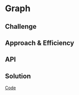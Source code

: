 # Graph 


## Challenge


## Approach & Efficiency


## API 

## Solution
[Code](../src/main/java/code/challenges/LeftJoin/LeftJoin.java)  
<!--![Whiteboard](../assets/whiteboard_left-join.jpg)-->
 